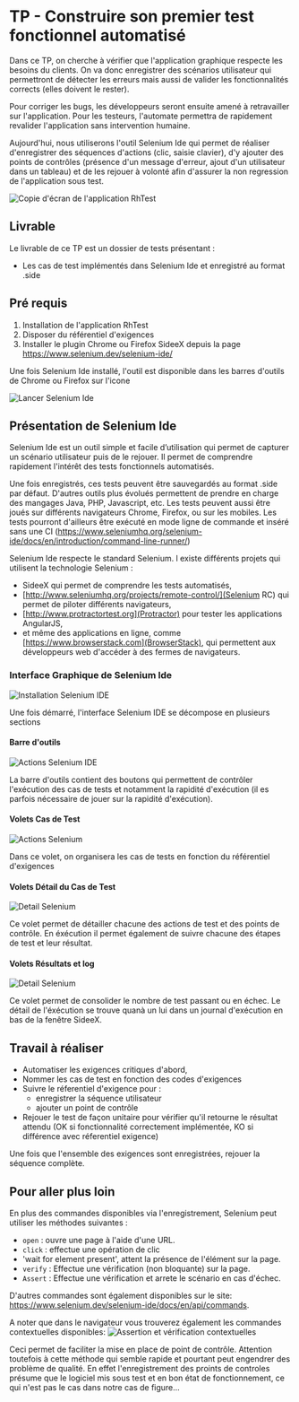# TP - Construire son premier test fonctionnel automatisé

Dans ce TP, on cherche à vérifier que l'application graphique respecte les besoins du clients. On va donc enregistrer des scénarios utilisateur qui permettront de détecter les erreurs mais aussi de valider les fonctionnalités corrects (elles doivent le rester).

Pour corriger les bugs, les développeurs seront ensuite amené à retravailler sur l'application. Pour les testeurs, l'automate permettra de rapidement revalider l'application sans intervention humaine. 

Aujourd'hui, nous utiliserons l'outil Selenium Ide qui permet de réaliser d'enregistrer des séquences d'actions (clic, saisie clavier), d'y ajouter des points de contrôles (présence d'un message d'erreur, ajout d'un utilisateur dans un tableau) et de les rejouer à volonté afin d'assurer la non regression de l'application sous test.

![Copie d'écran de l'application RhTest](/docs/screenshot.png)

## Livrable

Le livrable de ce TP est un dossier de tests présentant :
- Les cas de test implémentés dans Selenium Ide et enregistré au format .side


## Pré requis

 1. Installation de l'application RhTest
 2. Disposer du référentiel d'exigences
 3. Installer le plugin Chrome ou Firefox SideeX depuis la page https://www.selenium.dev/selenium-ide/

 Une fois Selenium Ide  installé, l'outil est disponible dans les barres d'outils de  Chrome ou Firefox sur l'icone 

 ![Lancer Selenium Ide](/docs/selenium-ide128.png)

## Présentation de Selenium Ide

Selenium Ide est un outil simple et facile d’utilisation qui permet de capturer un scénario utilisateur puis de le rejouer.
Il permet de comprendre rapidement l'intérêt des tests fonctionnels automatisés.

Une fois enregistrés, ces tests peuvent être sauvegardés au format .side par défaut. D'autres outils plus évolués permettent de prendre en charge des mangages Java, PHP, Javascript, etc. Les tests peuvent aussi être joués sur différents navigateurs Chrome, Firefox, ou sur les mobiles. Les tests pourront d'ailleurs être exécuté en mode ligne de commande et inséré sans une CI (https://www.seleniumhq.org/selenium-ide/docs/en/introduction/command-line-runner/)

Selenium Ide respecte le standard Selenium. l existe différents projets qui utilisent la technologie Selenium : 
 - SideeX qui permet de comprendre les tests automatisés, 
 - [http://www.seleniumhq.org/projects/remote-control/](Selenium RC) qui permet de piloter différents navigateurs,
 - [http://www.protractortest.org](Protractor) pour tester les applications AngularJS,
 - et même des applications en ligne, comme [https://www.browserstack.com](BrowserStack), qui permettent aux développeurs web d'accéder à des fermes de navigateurs.


### Interface Graphique de Selenium Ide

![Installation Selenium IDE](/docs/Selenium-ExempleJeu.png)

Une fois démarré, l'interface Selenium IDE se décompose en plusieurs sections

#### Barre d'outils

![Actions Selenium IDE](/docs/Selenium-Outils.png)

La barre d'outils contient des boutons qui permettent de contrôler l'exécution des cas de tests et notamment la rapidité d'exécution (il es parfois nécessaire de jouer sur la rapidité d'exécution).

#### Volets Cas de Test

![Actions Selenium](/docs/Selenium_CasDeTest.png)

Dans ce volet, on organisera les cas de tests en fonction du référentiel d'exigences

#### Volets Détail du Cas de Test

![Detail Selenium](/docs/Selenium_DetailCasDeTest.png)

Ce volet permet de détailler chacune des actions de test et des points de contrôle.  En éxécution il permet également de suivre chacune des étapes de test et leur résultat.

#### Volets Résultats et log

![Detail Selenium](/docs/Selenium-Result.png)

Ce volet permet de consolider le nombre de test passant ou en échec. Le détail de l'éxécution se trouve quanà un lui dans un journal d'exécution en bas de la fenêtre SideeX.




 
## Travail à réaliser

 - Automatiser les exigences critiques d'abord,
 - Nommer les cas de test en fonction des codes d'exigences
 - Suivre le réferentiel d'exigence pour : 
   - enregistrer la séquence utilisateur
   - ajouter un point de contrôle
 - Rejouer le test de façon unitaire pour vérifier qu'il retourne le résultat attendu (OK si fonctionnalité correctement implémentée, KO si différence avec réferentiel exigence)  

Une fois que l'ensemble des exigences sont enregistrées, rejouer la séquence complète.



## Pour aller plus loin

En plus des commandes disponibles via l'enregistrement, Selenium peut utiliser les méthodes suivantes :

 - `open` : ouvre une page à l'aide d'une URL.
 - `click` : effectue une opération de clic
 - 'wait for element present', attent la présence de l'élément sur la page.
 - `verify` : Effectue une vérification (non bloquante)  sur la page.
 - `Assert` : Effectue une vérification et arrete le scénario en cas d'échec.
 

D'autres commandes sont également disponibles sur le site:  https://www.selenium.dev/selenium-ide/docs/en/api/commands. 

A noter que dans le navigateur vous trouverez également les commandes contextuelles disponibles:
![Assertion et vérification contextuelles](/docs/Selenium-assert.png)


Ceci permet de faciliter la mise en place de point de contrôle. Attention toutefois à cette méthode qui semble rapide et pourtant peut engendrer des problème de qualité. En effet l'enregistrement des proints de controles présume que le logiciel mis sous test et en bon état de fonctionnement, ce qui n'est pas le cas dans notre cas de figure...
